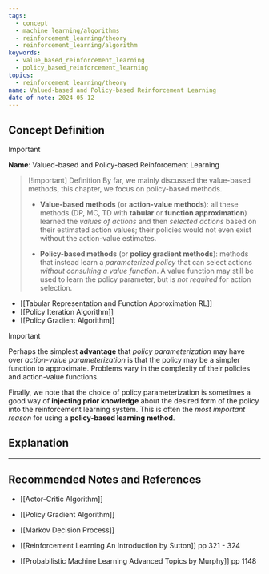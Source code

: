 ```yaml
---
tags:
  - concept
  - machine_learning/algorithms
  - reinforcement_learning/theory
  - reinforcement_learning/algorithm
keywords:
  - value_based_reinforcement_learning
  - policy_based_reinforcement_learning
topics:
  - reinforcement_learning/theory
name: Valued-based and Policy-based Reinforcement Learning
date of note: 2024-05-12
---
```


## Concept Definition

>[!important]
>**Name**: Valued-based and Policy-based Reinforcement Learning

>[!important] Definition
> By far, we mainly discussed the value-based methods, this chapter, we focus on policy-based methods. 
>- **Value-based methods** (or **action-value methods**): all these methods (DP, MC, TD with **tabular** or **function approximation**) learned the *values of actions* and then *selected actions* based on their estimated action values; their policies would not even exist without the action-value estimates.
> 
>- **Policy-based methods** (or **policy gradient methods**): methods that instead learn a *parameterized policy* that can select actions *without consulting a value function*.  A value function may still be used to learn the policy parameter, but is *not required* for action selection. 

- [[Tabular Representation and Function Approximation RL]]
- [[Policy Iteration Algorithm]]
- [[Policy Gradient Algorithm]]

>[!important]
> Perhaps the simplest **advantage** that *policy parameterization* may have over *action-value parameterization* is that the policy may be a simpler function to approximate. Problems vary in the complexity of their policies and action-value functions. 
> 
> Finally, we note that the choice of policy parameterization is sometimes a good way of **injecting prior knowledge** about the desired form of the policy into the reinforcement learning system. This is often the *most important reason* for using a **policy-based learning method**.



## Explanation





-----------
##  Recommended Notes and References


- [[Actor-Critic Algorithm]]
- [[Policy Gradient Algorithm]]
- [[Markov Decision Process]]


- [[Reinforcement Learning An Introduction by Sutton]] pp 321 - 324
- [[Probabilistic Machine Learning Advanced Topics by Murphy]] pp 1148
